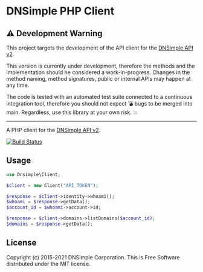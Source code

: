# DNSimple PHP Client

## :warning: Development Warning

This project targets the development of the API client for the [DNSimple API v2](https://developer.dnsimple.com/v2/).

This version is currently under development, therefore the methods and the implementation should he considered a work-in-progress. Changes in the method naming, method signatures, public or internal APIs may happen at any time.

The code is tested with an automated test suite connected to a continuous integration tool, therefore you should not expect :bomb: bugs to be merged into main. Regardless, use this library at your own risk. :boom:

---

A PHP client for the [DNSimple API v2](https://developer.dnsimple.com/v2/).

[![Build Status](https://travis-ci.com/dnsimple/dnsimple-php.svg?branch=main)](https://travis-ci.com/dnsimple/dnsimple-php)

## Usage

```php
use Dnsimple\Client;

$client = new Client("API_TOKEN");

$response = $client->identity->whoami();
$whoami = $response->getData();
$account_id = $whoami->account->id;

$response = $client->domains->listDomains($account_id);
$domains = $response->getData();
```

## License

Copyright (c) 2015-2021 DNSimple Corporation. This is Free Software distributed under the MIT license.
